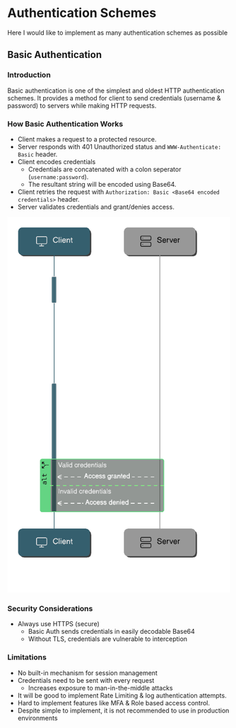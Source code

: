 # Authentication Schemes

Here I would like to implement as many authentication schemes as possible

## Basic Authentication

### Introduction

Basic authentication is one of the simplest and oldest HTTP authentication schemes. It provides a method for client to send credentials (username & password) to servers while making HTTP requests.

### How Basic Authentication Works

- Client makes a request to a protected resource.
- Server responds with 401 Unauthorized status and `WWW-Authenticate: Basic` header.
- Client encodes credentials
    - Credentials are concatenated with a colon seperator (`username:password`).
    - The resultant string will be encoded using Base64.
- Client retries the request with `Authorization: Basic <Base64 encoded credentials>` header.
- Server validates credentials and grant/denies access.

<div align="center"><img src="./.github/assets/basic-auth-sequence-diagram_small.png" alt="Basic Auth Sequence Diagram"></div>

### Security Considerations

- Always use HTTPS (secure)
    - Basic Auth sends credentials in easily decodable Base64
    - Without TLS, credentials are vulnerable to interception

### Limitations

- No built-in mechanism for session management
- Credentials need to be sent with every request
    - Increases exposure to man-in-the-middle attacks
- It will be good to implement Rate Limiting & log authentication attempts.
- Hard to implement features like MFA & Role based access control.
- Despite simple to implement, it is not recommended to use in production environments
